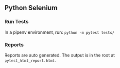 ## Python Selenium

### Run Tests
In a pipenv environment, run:
`python -m pytest tests/`

### Reports 
Reports are auto generated.  The output is in the root at `pytest_html_report.html`.